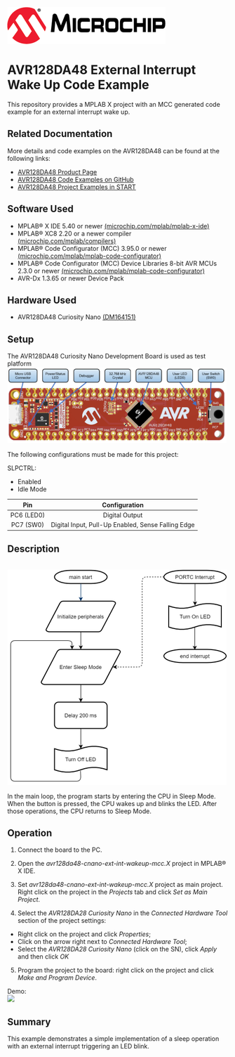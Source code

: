 [![MCHP](images/microchip.png)](https://www.microchip.com)

# AVR128DA48 External Interrupt Wake Up Code Example

This repository provides a MPLAB X project with an MCC generated code example for an external interrupt wake up.

## Related Documentation
More details and code examples on the AVR128DA48 can be found at the following links:
- [AVR128DA48 Product Page](https://www.microchip.com/wwwproducts/en/AVR128DA28)
- [AVR128DA48 Code Examples on GitHub](https://github.com/microchip-pic-avr-examples?q=avr128da48)
- [AVR128DA48 Project Examples in START](https://start.atmel.com/#examples/AVR128DA48CuriosityNano)


## Software Used
- MPLAB® X IDE 5.40 or newer [(microchip.com/mplab/mplab-x-ide)](http://www.microchip.com/mplab/mplab-x-ide)
- MPLAB® XC8 2.20 or a newer compiler [(microchip.com/mplab/compilers)](http://www.microchip.com/mplab/compilers)
- MPLAB® Code Configurator (MCC) 3.95.0 or newer [(microchip.com/mplab/mplab-code-configurator)](https://www.microchip.com/mplab/mplab-code-configurator)
- MPLAB® Code Configurator (MCC) Device Libraries 8-bit AVR MCUs 2.3.0 or newer [(microchip.com/mplab/mplab-code-configurator)](https://www.microchip.com/mplab/mplab-code-configurator)
- AVR-Dx 1.3.65 or newer Device Pack


## Hardware Used
- AVR128DA48 Curiosity Nano [(DM164151)](https://www.microchip.com/Developmenttools/ProductDetails/DM164151)

## Setup
The AVR128DA48 Curiosity Nano Development Board is used as test platform
<br><img src="images/AVR128DA48_CNANO_instructions.PNG" width="500">

The following configurations must be made for this project:

SLPCTRL:
 - Enabled
 - Idle Mode

|Pin           | Configuration      |
| :----------: | :----------------: |
|PC6 (LED0)    | Digital Output     |
|PC7 (SW0)     | Digital Input, Pull-Up Enabled, Sense Falling Edge |

## Description

<br><img src="images/flow-diagram.png" width="500">

In the main loop, the program starts by entering the CPU in Sleep Mode. When the button is pressed, the CPU wakes up and blinks the LED. After those operations, the CPU returns to Sleep Mode.

## Operation
1. Connect the board to the PC.

2. Open the *avr128da48-cnano-ext-int-wakeup-mcc.X* project in MPLAB® X IDE.

3. Set *avr128da48-cnano-ext-int-wakeup-mcc.X* project as main project. Right click on the project in the *Projects* tab and click *Set as Main Project*.

4. Select the *AVR128DA28 Curiosity Nano* in the *Connected Hardware Tool* section of the project settings:
  - Right click on the project and click *Properties*;
  - Click on the arrow right next to *Connected Hardware Tool*;
  - Select the *AVR128DA28 Curiosity Nano* (click on the SN), click *Apply* and then click *OK*

5. Program the project to the board: right click on the project and click *Make and Program Device*.

Demo:
<br><img src="images/AVR-DA_ext_int.gif" width="500">

## Summary
This example demonstrates a simple implementation of a sleep operation with an external interrupt triggering an LED blink.